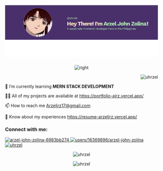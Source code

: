 <h1 align="center">
  <img src="image.png" alt="uhrzel" />
</h1>
<p align="center">
  <img alt="right" width="400" src="https://cdn.dribbble.com/users/1282416/screenshots/2859399/media/7876dd3dbc1111578d80369da11b047b.gif">
</p>

<p align="right">
  <img src="https://komarev.com/ghpvc/?username=uhrzel&label=Profile%20views&color=0e75b6&style=flat" alt="uhrzel" />
</p>

<p align="left">
  🌱 I’m currently learning <strong>MERN STACK DEVELOPMENT</strong>
</p>

<p align="left">
  👨‍💻 All of my projects are available at <a href="https://portfolio-ajrz.vercel.app/">https://portfolio-ajrz.vercel.app/</a>
</p>

<p align="left">
  📫 How to reach me <a href="mailto:Arzeljrz17@gmail.com">Arzeljrz17@gmail.com</a>
</p>

<p align="left">
  📄 Know about my experiences <a href="https://resume-arzeljrz.vercel.app/">https://resume-arzeljrz.vercel.app/</a>
</p>

<h3 align="left">Connect with me:</h3>
<p align="left">
  <a href="https://linkedin.com/in/arzel-john-zolina-6983bb274" target="_blank">
    <img src="https://raw.githubusercontent.com/rahuldkjain/github-profile-readme-generator/master/src/images/icons/Social/linked-in-alt.svg" alt="arzel-john-zolina-6983bb274" height="30" width="40" />
  </a>
  <a href="https://stackoverflow.com/users/16369896/arzel-john-zolina" target="_blank">
    <img src="https://raw.githubusercontent.com/rahuldkjain/github-profile-readme-generator/master/src/images/icons/Social/stack-overflow.svg" alt="users/16369896/arzel-john-zolina" height="30" width="40" />
  </a>
  <a href="https://fb.com/uhrzel" target="_blank">
    <img src="https://raw.githubusercontent.com/rahuldkjain/github-profile-readme-generator/master/src/images/icons/Social/facebook.svg" alt="uhrzel" height="30" width="40" />
  </a>
</p>

<p align="center">
  <img src="https://github-readme-stats.vercel.app/api/top-langs?username=uhrzel&show_icons=true&locale=en&layout=compact&theme=radical" alt="uhrzel" />
</p>
<p align="center">
  <img src="https://github-readme-stats.vercel.app/api?username=uhrzel&theme=radical" alt="uhrzel" />
</p>
